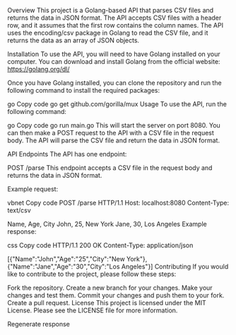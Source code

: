 Overview
This project is a Golang-based API that parses CSV files and returns the data in JSON format. The API accepts CSV files with a header row, and it assumes that the first row contains the column names. The API uses the encoding/csv package in Golang to read the CSV file, and it returns the data as an array of JSON objects.

Installation
To use the API, you will need to have Golang installed on your computer. You can download and install Golang from the official website: https://golang.org/dl/

Once you have Golang installed, you can clone the repository and run the following command to install the required packages:

go
Copy code
go get github.com/gorilla/mux
Usage
To use the API, run the following command:

go
Copy code
go run main.go
This will start the server on port 8080. You can then make a POST request to the API with a CSV file in the request body. The API will parse the CSV file and return the data in JSON format.

API Endpoints
The API has one endpoint:

POST /parse
This endpoint accepts a CSV file in the request body and returns the data in JSON format.

Example request:

vbnet
Copy code
POST /parse HTTP/1.1
Host: localhost:8080
Content-Type: text/csv

Name, Age, City
John, 25, New York
Jane, 30, Los Angeles
Example response:

css
Copy code
HTTP/1.1 200 OK
Content-Type: application/json

[{"Name":"John","Age":"25","City":"New York"},{"Name":"Jane","Age":"30","City":"Los Angeles"}]
Contributing
If you would like to contribute to the project, please follow these steps:

Fork the repository.
Create a new branch for your changes.
Make your changes and test them.
Commit your changes and push them to your fork.
Create a pull request.
License
This project is licensed under the MIT License. Please see the LICENSE file for more information.




Regenerate response
